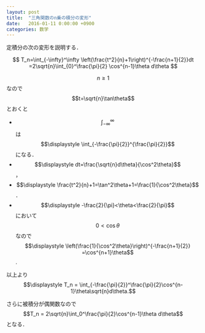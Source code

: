 ```yaml
---
layout: post
title:  "三角関数のn乗の積分の変形"
date:   2016-01-11 0:00:00 +0900
categories: 数学
---
```

定積分の次の変形を説明する．

$$
T_n=\int_{-\infty}^\infty \left(\frac{t^2}{n}+1\right)^{-\frac{n+1}{2}}dt
=2\sqrt{n}\int_{0}^\frac{\pi}{2}
\cos^{n-1}\theta 
d\theta
$$

$$n\ge 1$$なので$$t=\sqrt{n}\tan\theta$$とおくと

+ $$\displaystyle \int_{-\infty}^{\infty}$$は$$\displaystyle \int_{-\frac{\pi}{2}}^{\frac{\pi}{2}}$$になる．
+ $$\displaystyle dt=\frac{\sqrt{n}d\theta}{\cos^2\theta}$$，
+ $$\displaystyle \frac{t^2}{n}+1=\tan^2\theta+1=\frac{1}{\cos^2\theta}$$．
+ $$\displaystyle -\frac{2}{\pi}<\theta<\frac{2}{\pi}$$において
$$0<\cos\theta$$なので
$$\displaystyle \left(\frac{1}{\cos^2\theta}\right)^{-\frac{n+1}{2}}
=\cos^{n+1}\theta$$.

以上より
$$\displaystyle T_n = 
\int_{-\frac{\pi}{2}}^\frac{\pi}{2}\cos^{n-1}\theta\sqrt{n}d\theta.$$

さらに被積分が偶関数なので
$$T_n = 2\sqrt{n}\int_0^\frac{\pi}{2}\cos^{n-1}\theta d\theta$$
となる．
